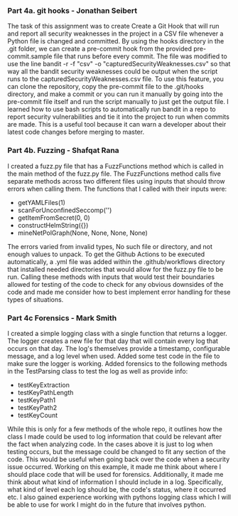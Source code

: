 ### Part 4a. git hooks - Jonathan Seibert

The task of this assignment was to create Create a Git Hook that will run and report all
security weaknesses in the project in a CSV file whenever a Python file is changed and committed. By using the
hooks directory in the .git folder, we can create a pre-commit hook from the provided pre-commit.sample file that runs
before every commit. The file was modified to use the line bandit -r -f "csv" -o "capturedSecurityWeaknesses.csv"
so that way all the bandit security weaknesses could be output when the script runs to the
capturedSecurityWeaknesses.csv file. To use this feature, you can clone the repository, copy the pre-commit file
to the .git/hooks directory, and make a commit or you can run it manually by going into the pre-commit file itself and
run the script manually to just get the output file. I learned how to use bash scripts to automatically run bandit in
a repo to report security vulnerabilities and tie it into the project to run when commits are made.
This is a useful tool because it can warn a developer about their latest code changes before merging to master.

### Part 4b. Fuzzing - Shafqat Rana

I created a fuzz.py file that has a FuzzFunctions method which is called in the main method of the fuzz.py file. The FuzzFunctions method calls five separate methods across two different files using inputs that should throw errors when calling them. The functions that I called with their inputs were: 
- getYAMLFiles(1)
- scanForUnconfinedSeccomp('')
- getItemFromSecret(0, 0)
- constructHelmString({})
- mineNetPolGraph(None, None, None, None)

The errors varied from invalid types, No such file or directory, and not enough values to unpack. To get the Github Actions to be executed automatically, a .yml file was added within the .github/workflows directory that installed needed directories that would allow for the fuzz.py file to be run. Calling these methods with inputs that would test their boundaries allowed for testing of the code to check for any obvious downsides of the code and made me consider how to best implement error handling for these types of situations.

### Part 4c Forensics - Mark Smith

I created a simple logging class with a single function that returns a logger. The logger creates a new file for that day that will contain every log that occurs on that day. The log's themselves provide a timestamp, configurable message, and a log level when used. Added some test code in the file to make sure the logger is working. Added forensics to the following methods in the TestParsing class to test the log as well as provide info:
- testKeyExtraction
- testKeyPathLength
- testKeyPath1
- testKeyPath2
- testKeyCount

While this is only for a few methods of the whole repo, it outlines how the class I made could be used to log information that could be relevant after the fact when analyzing code. In the cases above it is just to log when testing occurs, but the message could be changed to fit any section of the code. This would be useful when going back over the code when a security issue occurred. Working on this example, it made me think about where I should place code that will be used for forensics. Additionally, it made me think about what kind of information I should include in a log. Specifically, what kind of level each log should be, the code's status,  where it occurred etc. I also gained experience working with pythons logging class which I will be able to use for work I might do in the future that involves python.
